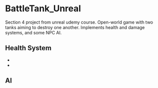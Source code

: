 # BattleTank_Unreal
Section 4 project from unreal udemy course. Open-world game with two tanks aiming to destroy one another.
Implements health and damage systems, and some NPC AI.

## Health System
*
*

## AI
